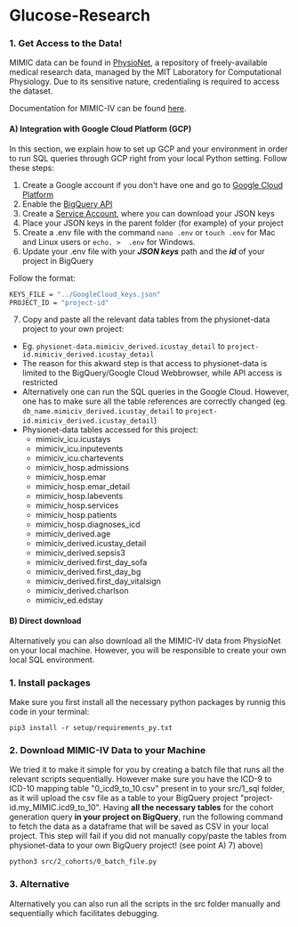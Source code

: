 # Glucose-Research

### 1. Get Access to the Data!

MIMIC data can be found in [PhysioNet](https://physionet.org/), a repository of freely-available medical research data, managed by the MIT Laboratory for Computational Physiology. Due to its sensitive nature, credentialing is required to access the dataset.

Documentation for MIMIC-IV can be found [here](https://mimic.mit.edu/).

#### A) Integration with Google Cloud Platform (GCP)

In this section, we explain how to set up GCP and your environment in order to run SQL queries through GCP right from your local Python setting. Follow these steps:

1) Create a Google account if you don't have one and go to [Google Cloud Platform](https://console.cloud.google.com/bigquery)
2) Enable the [BigQuery API](https://console.cloud.google.com/apis/api/bigquery.googleapis.com)
3) Create a [Service Account](https://console.cloud.google.com/iam-admin/serviceaccounts), where you can download your JSON keys
4) Place your JSON keys in the parent folder (for example) of your project
5) Create a .env file with the command `nano .env` or `touch .env` for Mac and Linux users or `echo. >  .env` for Windows.
6) Update your .env file with your ***JSON keys*** path and the ***id*** of your project in BigQuery

Follow the format:

```sh
KEYS_FILE = "../GoogleCloud_keys.json"
PROJECT_ID = "project-id"
```

7) Copy and paste all the relevant data tables from the physionet-data project to your own project:

- Eg. `physionet-data.mimiciv_derived.icustay_detail` to `project-id.mimiciv_derived.icustay_detail`
- The reason for this akward step is that access to physionet-data is limited to the BigQuery/Google Cloud Webbrowser, while API access is restricted
- Alternatively one can run the SQL queries in the Google Cloud. However, one has to make sure all the table references are correctly changed (eg. `db_name.mimiciv_derived.icustay_detail` to `project-id.mimiciv_derived.icustay_detail`)
- Physionet-data tables accessed for this project:
  - mimiciv_icu.icustays
  - mimiciv_icu.inputevents
  - mimiciv_icu.chartevents
  - mimiciv_hosp.admissions
  - mimiciv_hosp.emar
  - mimiciv_hosp.emar_detail
  - mimiciv_hosp.labevents
  - mimiciv_hosp.services
  - mimiciv_hosp.patients
  - mimiciv_hosp.diagnoses_icd
  - mimiciv_derived.age
  - mimiciv_derived.icustay_detail
  - mimiciv_derived.sepsis3
  - mimiciv_derived.first_day_sofa
  - mimiciv_derived.first_day_bg
  - mimiciv_derived.first_day_vitalsign
  - mimiciv_derived.charlson
  - mimiciv_ed.edstay

#### B) Direct download

Alternatively you can also download all the MIMIC-IV data from PhysioNet on your local machine. However, you will be responsible to create your own local SQL environment.

### 1. Install packages

Make sure you first install all the necessary python packages by runnig this code in your terminal:

```shell
pip3 install -r setup/requirements_py.txt
```

### 2. Download MIMIC-IV Data to your Machine

We tried it to make it simple for you by creating a batch file that runs all the relevant scripts sequentially.
However make sure you have the ICD-9 to ICD-10 mapping table "0_icd9_to_10.csv" present in to your src/1_sql folder, as it will upload the csv file as a table to your BigQuery project "project-id.my_MIMIC.icd9_to_10".
Having **all the necessary tables** for the cohort generation query **in your project on BigQuery**, run the following command to fetch the data as a dataframe that will be saved as CSV in your local project. This step will fail if you did not manually copy/paste the tables from physionet-data to your own BigQuery project! (see point A) 7) above)

```shell
python3 src/2_cohorts/0_batch_file.py
```

### 3. Alternative

Alternatively you can also run all the scripts in the src folder manually and sequentially which facilitates debugging.
